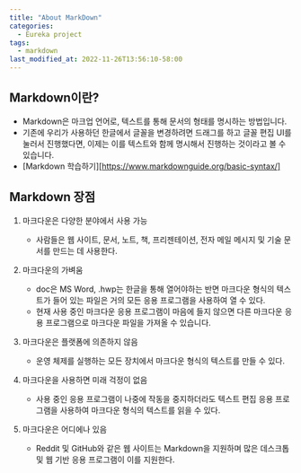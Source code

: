 ```yaml
---
title: "About MarkDown"
categories:
  - Eureka project
tags:
  - markdown
last_modified_at: 2022-11-26T13:56:10-58:00
---
```


## Markdown이란?

- Markdown은 마크업 언어로, 텍스트를 통해 문서의 형태를 명시하는 방법입니다.
- 기존에 우리가 사용하던 한글에서 글꼴을 변경하려면 드래그를 하고 글꼴 편집 UI를 눌러서 진행했다면, 이제는 이를 텍스트와 함께 명시해서 진행하는 것이라고 볼 수 있습니다.
- [Markdown 학습하기][https://www.markdownguide.org/basic-syntax/] 

## Markdown 장점

1. 마크다운은 다양한 분야에서 사용 가능 
    * 사람들은 웹 사이트, 문서, 노트, 책, 프리젠테이션, 전자 메일 메시지 및 기술 문서를 만드는 데 사용한다.

2. 마크다운의 가벼움
    * doc은 MS Word, .hwp는 한글을 통해 열어야하는 반면 마크다운 형식의 텍스트가 들어 있는 파일은 거의 모든 응용 프로그램을 사용하여 열 수 있다.
    *  현재 사용 중인 마크다운 응용 프로그램이 마음에 들지 않으면 다른 마크다운 응용 프로그램으로 마크다운 파일을 가져올 수 있습니다.

3. 마크다운은 플랫폼에 의존하지 않음
    * 운영 체제를 실행하는 모든 장치에서 마크다운 형식의 텍스트를 만들 수 있다.

4. 마크다운을 사용하면 미래 걱정이 없음
    * 사용 중인 응용 프로그램이 나중에 작동을 중지하더라도 텍스트 편집 응용 프로그램을 사용하여 마크다운 형식의 텍스트를 읽을 수 있다.

5. 마크다운은 어디에나 있음
    * Reddit 및 GitHub와 같은 웹 사이트는 Markdown을 지원하며 많은 데스크톱 및 웹 기반 응용 프로그램이 이를 지원한다.
